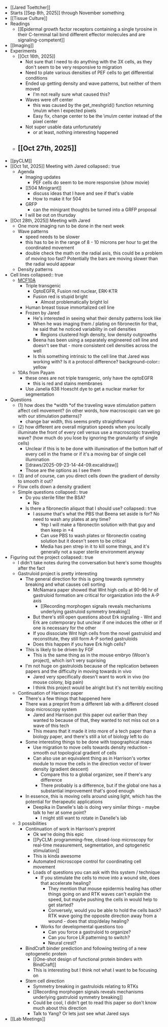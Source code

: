 - [[Jared Toettcher]]
- Starts [[Sep 8th, 2025]] through November something
- [[Tissue Culture]]
- Readings
	- [[Epidermal growth factor receptors containing a single tyrosine in their C-terminal tail bind different effector molecules and are signaling-competent]]
- [[Imaging]]
- Experiments
	- [[Oct 16th, 2025]]
		- Not sure that I need to do anything with the 3X cells, as they don't seem to be very responsive to migration
		- Need to plate various densities of PEF cells to get differential conditions
		- Ended up getting density and wave patterns, but neither of them moved
			- I'm not really sure what caused this?
		- Waves were off center
			- this was caused by the get_meshgrid() function returning \mu\m when I expected pixels
			- Easy fix, change center to be the \mu\m center instead of the pixel center
		- Not super usable data unfortunately
			- or at least, nothing interesting happened
	- [[Oct 27th, 2025]]
		-
- [[pyCLM]]
- [[Oct 1st, 2025]] Meeting with Jared
  collapsed:: true
	- Agenda
		- Imaging updates
			- PEF cells do seem to be more responsive (show movie)
		- [[504 Minigrant]]
			- discuss ideas that I have and see if that's viable
			- How to make it for 504
		- GRFP
			- can the minigrant thoughts be turned into a GRFP proposal
		- I will be out on thursday
- [[Oct 28th, 2025]] Meeting with Jared
	- One more imaging run to be done in the next week
	- Wave patterns
		- speed needs to be slower
		- this has to be in the range of 8 - 10 microns per hour to get the coordinated movement
		- double check the math on the radial axis, this could be a problem of moving too fast? Potentially the bars are moving slower than the radial would appear
	- Density patterns
- Cell lines
  collapsed:: true
	- [MCF10A](logseq://graph/personal_logseq?block-id=68c83ab3-3e3d-4519-ad31-52cbba7c00d0)
		- Triple transgenic
			- OptoEGFR, Fusion red nuclear, ERK-KTR
			- Fusion red is stupid bright
				- Almost problematically bright lol
		- Human breast tissue immortalized cell line
		- Frozen by Jared
			- He's interested in seeing what their density patterns look like
			- When he was imaging them / plating on fibronectin for that, he said that he noticed variability in cell densities
				- Regions clustered high density, low density outgrowths
			- Beena has been using a separately engineered cell line and doesn't see that - more consistent cell densities across the well
			- Is this something intrinsic to the cell line that Jared was working with? Is it a protocol difference?
			  background-color:: yellow
	- 10As from Payam
		- these ones are not triple transgenic, only have the optoEGFR
			- this is red and stains membranes
		- Use Janelia 638 Hoescht dye to get a nuclear marker for segmentation
- Questions
	- (1) how does the *width *of the traveling wave stimulation pattern affect cell movement? (in other words, how macroscopic can we go with our stimulation patterns)?
		- change bar width, this seems pretty straightforward
	- (2) how different are overall migration speeds when you locally illuminate the front of every cell versus use a macroscopic traveling wave? (how much do you lose by ignoring the granularity of single cells)
		- Unclear if this is to be done with illumination of the bottom half of every cell in the frame or if it's a moving bar of single cell illumination
		- [[draws/2025-09-23-14-44-09.excalidraw]]
		- Those are the options as I see them
	- (3) and of course, can you direct cells down the gradient of density to smooth it out?
	- Flow cells down a density gradient
	- Simple questions
	  collapsed:: true
		- Do you sterile filter the BSA?
			- No
		- Is there a fibronectin aliquot that I should use?
		  collapsed:: true
			- I assume that's what the PBS that Beena set aside is for? No need to wash any plates at any time?
				- Yep I will make a fibronectin solution with that guy and then keep in +4
				- Can use PBS to wash plates or fibronectin coating solution but it doesn't seem to be critical
				- Media has pen strep in it to kill some things, and it's generally not a super sterile environment anyway
- Figuring out the project
  collapsed:: true
	- I didn't take notes during the conversation but here's some thoughts after the fact
	- Gastruloid project is pretty interesting
		- The general direction for this is going towards symmetry breaking and what causes cell sorting
			- McNamara paper showed that Wnt high cells at 90-96 hr of gastruloid formation are critical for organization into the A-P axis
				- [[Recording morphogen signals reveals mechanisms underlying gastruloid symmetry breaking]]
			- But there's still open questions about Erk signaling - Wnt and Erk are cotemporary but unclear if one induces the other or if one is necessary for the other
			- If you dissociate Wnt high cells from the novel gastruloid and reconstitute, they still form A-P sorted gastruloids
			- Does this happen if you have Erk high cells?
		- This is likely to be driven by FGF
			- This is the same thing as in the mouse embryo (Woon's project), which isn't very suprising
		- I'm not huge on gastruloids because of the replication between papers and the difficulty in moving towards in vivo
			- Jared very specifically doesn't want to work in vivo (no mouse colony, big pain)
			- I think this project would be alright but it's not terribly exciting
	- Continuation of Harrison paper
		- There's a few things that happened here
		- There was a preprint from a different lab with a different closed loop microscopy system
			- Jared and Harrison put this paper out earlier than they wanted to because of that, they wanted to not miss out on a wave of this tech
			- This means that it made it into more of a tech paper than a biology paper, and there's still a lot of biology left to do
		- Some interesting things to be done with topographical maps
			- Use migration to move cells towards density reduction - smooth out topological gradient of cells
			- Can also use an equivalent thing as in Harrison's vortex module to move the cells in the direction vector of lower density (gradient descent)
				- Compare this to a global organizer, see if there's any difference
				- There probably is a difference, but if the global one has a substantial improvement that's good enough
		- In essence, this is moving cells around using light, which has the potential for therapeutic applications
			- Deepika in Danelle's lab is doing very similar things - maybe talk to her at some point?
				- I might still want to rotate in Danelle's lab
	- 3 possibilities
		- Continuation of work in Harrison's preprint
			- Ok we're doing this epic
			- [[PyCLM: programming-free, closed-loop microscopy for real-time measurement, segmentation, and optogenetic stimulation]]
			- This is kinda awesome
			- Automated microscope control for coordinating cell movement
			- Loads of questions you can ask with this system / technique
				- If you stimulate the cells to move into a wound site, does that accelerate healing?
					- They mention that mouse epidermis healing has other things going on and RTK waves can't explain the speed, but maybe pushing the cells in would help to get started?
					- Conversely, would you be able to hold the cells back? RTK wave going the opposite direction away from a wound - does that stop/delay healing?
				- Works for developmental questions too
					- Can you force a gastruloid to organize?
					- Can you force LR patterning to switch?
					- Neural crest?
		- BindCraft binder prediction and following testing of a new optogenetic protein
			- [[One-shot design of functional protein binders with BindCraft]]
			- This is interesting but I think not what I want to be focusing on
		- Stem cell direction
			- Symmetry breaking in gastruloids relating to RTKs
			- [[Recording morphogen signals reveals mechanisms underlying gastruloid symmetry breaking]]
			- Could be cool, I didn't get to read this paper so don't know much about this direction
			- Talk to Yang? Or lets just see what Jared says
- [[Lab Meetings]]